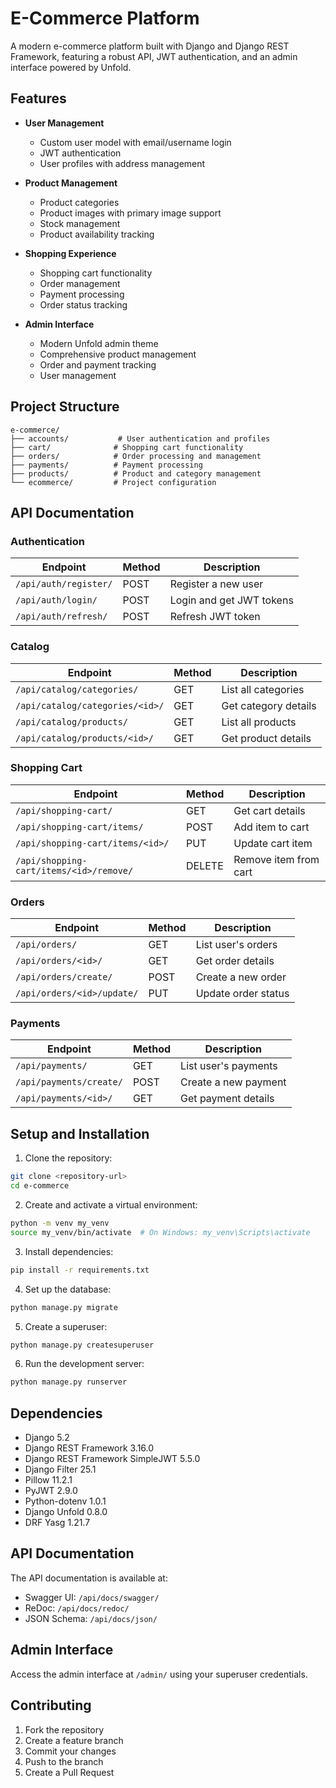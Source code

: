 # E-Commerce Platform

A modern e-commerce platform built with Django and Django REST Framework, featuring a robust API, JWT authentication, and an admin interface powered by Unfold.

## Features

- **User Management**
  - Custom user model with email/username login
  - JWT authentication
  - User profiles with address management

- **Product Management**
  - Product categories
  - Product images with primary image support
  - Stock management
  - Product availability tracking

- **Shopping Experience**
  - Shopping cart functionality
  - Order management
  - Payment processing
  - Order status tracking

- **Admin Interface**
  - Modern Unfold admin theme
  - Comprehensive product management
  - Order and payment tracking
  - User management

## Project Structure

```
e-commerce/
├── accounts/           # User authentication and profiles
├── cart/              # Shopping cart functionality
├── orders/            # Order processing and management
├── payments/          # Payment processing
├── products/          # Product and category management
└── ecommerce/         # Project configuration
```

## API Documentation

### Authentication

| Endpoint | Method | Description |
|----------|--------|-------------|
| `/api/auth/register/` | POST | Register a new user |
| `/api/auth/login/` | POST | Login and get JWT tokens |
| `/api/auth/refresh/` | POST | Refresh JWT token |

### Catalog

| Endpoint | Method | Description |
|----------|--------|-------------|
| `/api/catalog/categories/` | GET | List all categories |
| `/api/catalog/categories/<id>/` | GET | Get category details |
| `/api/catalog/products/` | GET | List all products |
| `/api/catalog/products/<id>/` | GET | Get product details |

### Shopping Cart

| Endpoint | Method | Description |
|----------|--------|-------------|
| `/api/shopping-cart/` | GET | Get cart details |
| `/api/shopping-cart/items/` | POST | Add item to cart |
| `/api/shopping-cart/items/<id>/` | PUT | Update cart item |
| `/api/shopping-cart/items/<id>/remove/` | DELETE | Remove item from cart |

### Orders

| Endpoint | Method | Description |
|----------|--------|-------------|
| `/api/orders/` | GET | List user's orders |
| `/api/orders/<id>/` | GET | Get order details |
| `/api/orders/create/` | POST | Create a new order |
| `/api/orders/<id>/update/` | PUT | Update order status |

### Payments

| Endpoint | Method | Description |
|----------|--------|-------------|
| `/api/payments/` | GET | List user's payments |
| `/api/payments/create/` | POST | Create a new payment |
| `/api/payments/<id>/` | GET | Get payment details |

## Setup and Installation

1. Clone the repository:
```bash
git clone <repository-url>
cd e-commerce
```

2. Create and activate a virtual environment:
```bash
python -m venv my_venv
source my_venv/bin/activate  # On Windows: my_venv\Scripts\activate
```

3. Install dependencies:
```bash
pip install -r requirements.txt
```

4. Set up the database:
```bash
python manage.py migrate
```

5. Create a superuser:
```bash
python manage.py createsuperuser
```

6. Run the development server:
```bash
python manage.py runserver
```

## Dependencies

- Django 5.2
- Django REST Framework 3.16.0
- Django REST Framework SimpleJWT 5.5.0
- Django Filter 25.1
- Pillow 11.2.1
- PyJWT 2.9.0
- Python-dotenv 1.0.1
- Django Unfold 0.8.0
- DRF Yasg 1.21.7

## API Documentation

The API documentation is available at:
- Swagger UI: `/api/docs/swagger/`
- ReDoc: `/api/docs/redoc/`
- JSON Schema: `/api/docs/json/`

## Admin Interface

Access the admin interface at `/admin/` using your superuser credentials.

## Contributing

1. Fork the repository
2. Create a feature branch
3. Commit your changes
4. Push to the branch
5. Create a Pull Request
